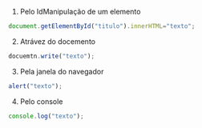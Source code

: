 1. Pelo IdManipulação de um elemento

```js
document.getElementById("titulo").innerHTML="texto";
```
2. Atrávez do docemento
```js
docuemtn.write("texto");
```
3. Pela janela do navegador
```js
alert("texto");
```
4. Pelo console
```js
console.log("texto");
```
